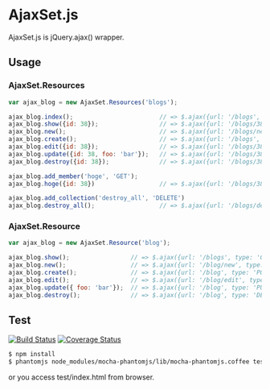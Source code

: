AjaxSet.js
============

AjaxSet.js is jQuery.ajax() wrapper.


Usage
--------

### AjaxSet.Resources

```javascript
var ajax_blog = new AjaxSet.Resources('blogs');

ajax_blog.index();                        // => $.ajax({url: '/blogs', type: 'GET'})
ajax_blog.show({id: 38});                 // => $.ajax({url: '/blogs/38', type: 'GET'})
ajax_blog.new();                          // => $.ajax({url: '/blogs/new', type: 'GET'})
ajax_blog.create();                       // => $.ajax({url: '/blogs', type: 'POST'})
ajax_blog.edit({id: 38});                 // => $.ajax({url: '/blogs/38/edit', type: 'GET'})
ajax_blog.update({id: 38, foo: 'bar'});   // => $.ajax({url: '/blogs/38', type: 'PUT', data: {foo: 'bar'}})
ajax_blog.destroy({id: 38});              // => $.ajax({url: '/blogs/38', type: 'DELETE'})

ajax_blog.add_member('hoge', 'GET');
ajax_blog.hoge({id: 38})                  // => $.ajax({url: '/blogs/38/hoge', type: 'GET'})

ajax_blog.add_collection('destroy_all', 'DELETE')
ajax_blog.destroy_all();                  // => $.ajax({url: '/blogs/destroy_all', type: 'DELETE'})
```

### AjaxSet.Resource

```javascript
var ajax_blog = new AjaxSet.Resource('blog');

ajax_blog.show();                 // => $.ajax({url: '/blogs', type: 'GET'})
ajax_blog.new();                  // => $.ajax({url: '/blog/new', type: 'GET'})
ajax_blog.create();               // => $.ajax({url: '/blog', type: 'POST'})
ajax_blog.edit();                 // => $.ajax({url: '/blog/edit', type: 'GET'})
ajax_blog.update({ foo: 'bar'});  // => $.ajax({url: '/blog', type: 'PUT', data: {foo: 'bar'}})
ajax_blog.destroy();              // => $.ajax({url: '/blog', type: 'DELETE'})
```



Test
-----------


[![Build Status](https://travis-ci.org/pocke/ajax_set.js.svg?branch=master)](https://travis-ci.org/pocke/ajax_set.js)
[![Coverage Status](https://coveralls.io/repos/pocke/ajax_set.js/badge.png?branch=master)](https://coveralls.io/r/pocke/ajax_set.js?branch=master)


```sh
$ npm install
$ phantomjs node_modules/mocha-phantomjs/lib/mocha-phantomjs.coffee test/index.html
```

or you access test/index.html from browser.
